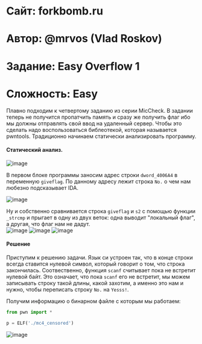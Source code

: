 
# Сайт: forkbomb.ru
# Автор: @mrvos (Vlad Roskov) 
# Задание: Easy Overflow 1
# Сложность: Easy

Плавно подходим к четвертому заданию из серии MicCheck. В задании теперь не получится пропатчить память и сразу же получить флаг ибо мы должны отправлять свой ввод на удаленный сервер. Чтобы это сделать надо воспользоваться библеотекой, которая называется pwntools. 
Традиционно начинаем статически анализировать программу.

#### Статический анализ.

![image](https://github.com/user-attachments/assets/790fd5e8-767c-4a75-8aca-14f7551f1750)

В первом блоке программы заносим адрес строки `dword_4006A4` в переменную `giveflag`. По данному адресу лежит строка `No.` о чем нам любезно подсказывает IDA.

![image](https://github.com/user-attachments/assets/f681879a-c794-4192-beeb-fc25da34f2f0)

Ну и собственно сравнивается строка `giveflag` и `s2` с помощью функции `_strcmp` и прыгает в одну из двух веток: одна выводит "локальный флаг", а другая, что флаг нам не дадут. <br />
![image](https://github.com/user-attachments/assets/1803bb82-fdba-4db0-b016-92a71400d56a)
![image](https://github.com/user-attachments/assets/1477319a-d6b0-4d62-91e7-f1c27221065d)
![image](https://github.com/user-attachments/assets/2289ea6b-c081-42af-b2fb-97b714d7a4c9)

#### Решение

Приступим к решению задачи. Язык си устроен так, что в конце строки всегда ставится нулевой символ, который говорит о том, что строка закончилась.
Соотвественно, функция `scanf` считывает пока не встретит нулевой байт. Это означает, что пока `scanf` его не встретит, мы можем записывать строку такой длины, какой 
захотим, а именно это нам и нужно, чтобы переписать строку `No.` на `Yesss!`. 

Получим информацию о бинарном файле с которым мы работаем:
```py
from pwn import *

p = ELF('./mc4_censored')
```

![image](https://github.com/user-attachments/assets/dd5d7fc8-a415-49a0-9e67-29d2ab92ef75)

